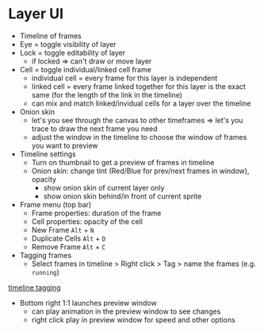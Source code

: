# Layer UI
- Timeline of frames
- Eye = toggle visibility of layer
- Lock = toggle editability of layer
    - if locked => can't draw or move layer
- Cell = toggle individual/linked cell frame
    - individual cell = every frame for this layer is independent
    - linked cell = every frame linked together for this layer is the exact same (for the length of the link in the timeline)
    - can mix and match linked/invidual cells for a layer over the timeline
- Onion skin
    - let's you see through the canvas to other timeframes => let's you trace to draw the next frame you need
    - adjust the window in the timeline to choose the window of frames you want to preview
- Timeline settings
    - Turn on thumbnail to get a preview of frames in timeline
    - Onion skin: change tint (Red/Blue for prev/next frames in window), opacity
        - show onion skin of current layer only
        - show onion skin behind/in front of current sprite 
- Frame menu (top bar)
    - Frame properties: duration of the frame
    - Cell properties: opacity of the cell
    - New Frame `Alt` + `N`
    - Duplicate Cells `Alt` + `D`
    - Remove Frame `Alt` + `C`
- Tagging frames
    - Select frames in timeline > Right click > Tag > name the frames (e.g. `running`)
    
[timeline tagging](../images/Aesprite/timeline_tags.png)
- Bottom right 1:1 launches preview window 
    - can play animation in the preview window to see changes 
    - right click play in preview window for speed and other options